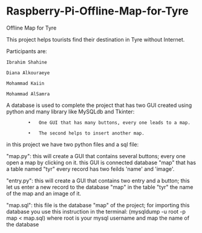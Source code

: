 # Raspberry-Pi-Offline-Map-for-Tyre
Offline Map for Tyre

This project helps tourists find their destination in Tyre without Internet.

Participants are:

	Ibrahim Shahine

	Diana Alkouraeye

	Mohammad Kaiin

	Mohammad AlSamra

A database is used to complete the project that has two GUI created using python and many 
library like MySQLdb and Tkinter:

			•	One GUI that has many buttons, every one leads to a map.

			•	The second helps to insert another map. 

in this project we have two python files and a sql file:

 "map.py": this will create a GUI that contains several buttons; every one open a map by clicking on it. this GUI is connected
            database "map" that has a table named "tyr" every record has two feilds 'name' and 'image'.
            
 "entry.py": this will create a GUI that contains two entry and a button; this let us enter a new record to the database "map"
               in the table "tyr" the name of the map and an image of it.
               
 "map.sql": this file is the database "map" of the project; 
            for importing this database you use this instruction in the terminal:
     (mysqldump -u root -p map < map.sql) where root is your mysql username and map the name of the database

